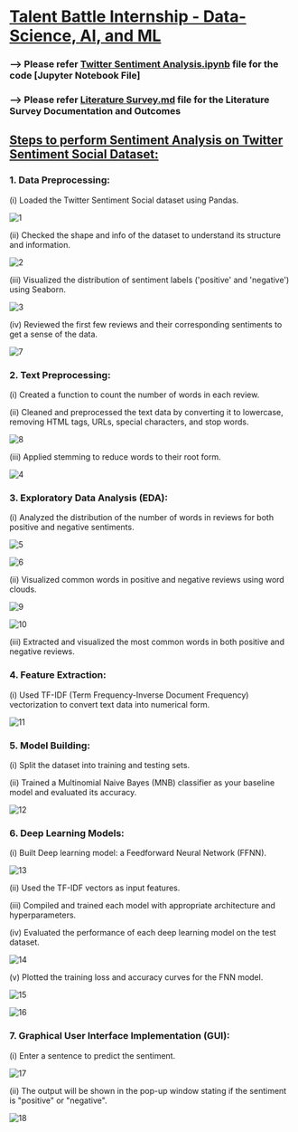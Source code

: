 # <ins>Talent Battle Internship - Data-Science, AI, and ML</ins>

### --> Please refer <ins>**Twitter Sentiment Analysis.ipynb**</ins> file for the code [Jupyter Notebook File]

### --> Please refer <ins>**Literature Survey.md**</ins> file for the Literature Survey Documentation and Outcomes

## <ins>Steps to perform Sentiment Analysis on Twitter Sentiment Social Dataset:</ins>

### 1. Data Preprocessing:
(i) Loaded the Twitter Sentiment Social dataset using Pandas.

![1](https://github.com/Sumitchongder/Talent_Battle_Internship-Data-Science_AI_and_ML/assets/77958774/641345a2-68e8-4f5b-b8aa-c7b40db4a5f0)

(ii) Checked the shape and info of the dataset to understand its structure and information.

![2](https://github.com/Sumitchongder/Talent_Battle_Internship-Data-Science_AI_and_ML/assets/77958774/3ddf3853-f1e0-40b3-91c5-85252b44e138)

(iii) Visualized the distribution of sentiment labels ('positive' and 'negative') using Seaborn.

![3](https://github.com/Sumitchongder/Talent_Battle_Internship-Data-Science_AI_and_ML/assets/77958774/4541bd7d-d11d-4361-ba22-7c88688d6056)

(iv) Reviewed the first few reviews and their corresponding sentiments to get a sense of the data.

![7](https://github.com/Sumitchongder/Talent_Battle_Internship-Data-Science_AI_and_ML/assets/77958774/83fe4e7c-8f54-41cb-9820-d8d9fef996aa)

### 2. Text Preprocessing:
(i) Created a function to count the number of words in each review.

(ii) Cleaned and preprocessed the text data by converting it to lowercase, removing HTML tags, URLs, special characters, and stop words.

![8](https://github.com/Sumitchongder/Talent_Battle_Internship-Data-Science_AI_and_ML/assets/77958774/5fae7b93-6fdf-4fd7-8db1-c162ddd8331c)

(iii) Applied stemming to reduce words to their root form.

![4](https://github.com/Sumitchongder/Talent_Battle_Internship-Data-Science_AI_and_ML/assets/77958774/d343e6a9-9cff-4bcf-820c-6d5a6c85bf6e)

### 3. Exploratory Data Analysis (EDA):
(i) Analyzed the distribution of the number of words in reviews for both positive and negative sentiments.

![5](https://github.com/Sumitchongder/Talent_Battle_Internship-Data-Science_AI_and_ML/assets/77958774/1fed3f23-7d61-40fc-b8f4-c8d503a4cbe2)

![6](https://github.com/Sumitchongder/Talent_Battle_Internship-Data-Science_AI_and_ML/assets/77958774/288e7936-058f-492f-9622-aae18f116ece)

(ii) Visualized common words in positive and negative reviews using word clouds.

![9](https://github.com/Sumitchongder/Talent_Battle_Internship-Data-Science_AI_and_ML/assets/77958774/e833439d-2b75-4656-a8cf-06ea4e1d8aae)

![10](https://github.com/Sumitchongder/Talent_Battle_Internship-Data-Science_AI_and_ML/assets/77958774/ae4c5ed9-2643-436a-84aa-263bb427b8a3)

(iii) Extracted and visualized the most common words in both positive and negative reviews.

### 4. Feature Extraction:
(i) Used TF-IDF (Term Frequency-Inverse Document Frequency) vectorization to convert text data into numerical form.

![11](https://github.com/Sumitchongder/Talent_Battle_Internship-Data-Science_AI_and_ML/assets/77958774/fa60ec5b-88f8-40e8-914f-20a67029dd1b)

### 5. Model Building:
(i) Split the dataset into training and testing sets.

(ii) Trained a Multinomial Naive Bayes (MNB) classifier as your baseline model and evaluated its accuracy.

![12](https://github.com/Sumitchongder/Talent_Battle_Internship-Data-Science_AI_and_ML/assets/77958774/16d9a1d0-a273-43b4-a25e-f5c6f7b925f5)

### 6. Deep Learning Models:
(i) Built Deep learning model: a Feedforward Neural Network (FFNN).

![13](https://github.com/Sumitchongder/Talent_Battle_Internship-Data-Science_AI_and_ML/assets/77958774/a4a49089-998e-408b-958a-84397bda4155)

(ii) Used the TF-IDF vectors as input features.

(iii) Compiled and trained each model with appropriate architecture and hyperparameters.

(iv) Evaluated the performance of each deep learning model on the test dataset.

![14](https://github.com/Sumitchongder/Talent_Battle_Internship-Data-Science_AI_and_ML/assets/77958774/e8a617f3-0875-4179-abd4-1cbc71346e46)

(v) Plotted the training loss and accuracy curves for the FNN model.

![15](https://github.com/Sumitchongder/Talent_Battle_Internship-Data-Science_AI_and_ML/assets/77958774/2c0e242e-7639-449c-b3a0-c787e41121f0)

![16](https://github.com/Sumitchongder/Talent_Battle_Internship-Data-Science_AI_and_ML/assets/77958774/32bf3fd6-69ed-41d5-9418-24201a3dc751)

### 7. Graphical User Interface Implementation (GUI):
(i) Enter a sentence to predict the sentiment.

![17](https://github.com/Sumitchongder/Talent_Battle_Internship-Data-Science_AI_and_ML/assets/77958774/db272288-0b88-401a-9fcd-450118aabd9f)

(ii) The output will be shown in the pop-up window stating if the sentiment is "positive" or "negative".

![18](https://github.com/Sumitchongder/Talent_Battle_Internship-Data-Science_AI_and_ML/assets/77958774/95a82fcd-c3ab-4dfa-81c7-1e1a36c3357e)

